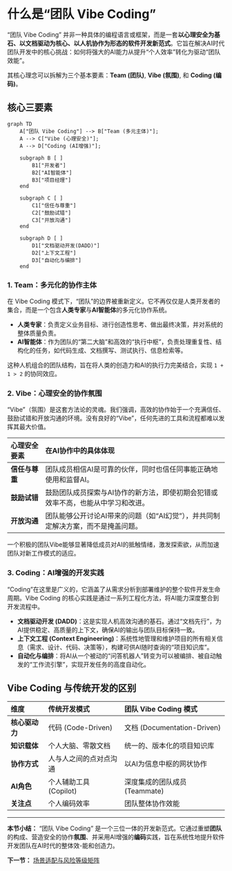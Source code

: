 # 什么是“团队 Vibe Coding”

“团队 Vibe Coding” 并非一种具体的编程语言或框架，而是一套**以心理安全为基石、以文档驱动为核心、以人机协作为形态的软件开发新范式**。它旨在解决AI时代团队开发中的核心挑战：如何将强大的AI能力从提升“个人效率”转化为驱动“团队效能”。

其核心理念可以拆解为三个基本要素：**Team (团队)**, **Vibe (氛围)**, 和 **Coding (编码)**。

## 核心三要素

```mermaid
graph TD
    A["团队 Vibe Coding"] --> B["Team (多元主体)"];
    A --> C["Vibe (心理安全)"];
    A --> D["Coding (AI增强)"];

    subgraph B [ ]
        B1["开发者"]
        B2["AI智能体"]
        B3["项目经理"]
    end

    subgraph C [ ]
        C1["信任与尊重"]
        C2["鼓励试错"]
        C3["开放沟通"]
    end

    subgraph D [ ]
        D1["文档驱动开发(DADD)"]
        D2["上下文工程"]
        D3["自动化与编排"]
    end
```

### 1. Team：多元化的协作主体

在 Vibe Coding 模式下，“团队”的边界被重新定义。它不再仅仅是人类开发者的集合，而是一个包含**人类专家**与**AI智能体**的多元化协作系统。

- **人类专家**：负责定义业务目标、进行创造性思考、做出最终决策，并对系统的整体质量负责。
- **AI智能体**：作为团队的“第二大脑”和高效的“执行中枢”，负责处理重复性、结构化的任务，如代码生成、文档撰写、测试执行、信息检索等。

这种人机组合的团队结构，旨在将人类的创造力和AI的执行力完美结合，实现 `1 + 1 > 2` 的协同效应。

### 2. Vibe：心理安全的协作氛围

“Vibe”（氛围）是这套方法论的灵魂。我们强调，高效的协作始于一个充满信任、鼓励试错和开放沟通的环境。没有良好的“Vibe”，任何先进的工具和流程都难以发挥其最大价值。

| 心理安全要素 | 在AI协作中的具体体现 |
| :--- | :--- |
| **信任与尊重** | 团队成员相信AI是可靠的伙伴，同时也信任同事能正确地使用和监督AI。 |
| **鼓励试错** | 鼓励团队成员探索与AI协作的新方法，即使初期会犯错或效率不高，也能从中学习和改进。 |
| **开放沟通** | 团队能够公开讨论AI带来的问题（如“AI幻觉”），并共同制定解决方案，而不是掩盖问题。 |

一个积极的团队Vibe能够显著降低成员对AI的抵触情绪，激发探索欲，从而加速团队对新工作模式的适应。

### 3. Coding：AI增强的开发实践

“Coding”在这里是广义的，它涵盖了从需求分析到部署维护的整个软件开发生命周期。Vibe Coding 的核心实践是通过一系列工程化方法，将AI能力深度整合到开发流程中。

- **文档驱动开发 (DADD)**：这是实现人机高效沟通的基石。通过“文档先行”，为AI提供稳定、高质量的上下文，确保AI的输出与团队目标保持一致。
- **上下文工程 (Context Engineering)**：系统性地管理和维护项目的所有相关信息（需求、设计、代码、决策等），构建可供AI随时查询的“项目知识库”。
- **自动化与编排**：将AI从一个被动的“问答机器人”转变为可以被编排、被自动触发的“工作流引擎”，实现开发任务的高度自动化。

## Vibe Coding 与传统开发的区别

| 维度 | 传统开发模式 | 团队 Vibe Coding 模式 |
| :--- | :--- | :--- |
| **核心驱动力** | 代码 (Code-Driven) | 文档 (Documentation-Driven) |
| **知识载体** | 个人大脑、零散文档 | 统一的、版本化的项目知识库 |
| **协作方式** | 人与人之间的点对点沟通 | 以AI为信息中枢的网状协作 |
| **AI角色** | 个人辅助工具 (Copilot) | 深度集成的团队成员 (Teammate) |
| **关注点** | 个人编码效率 | 团队整体协作效能 |

---

**本节小结：** “团队 Vibe Coding” 是一个三位一体的开发新范式。它通过重塑**团队**的构成、营造安全的协作**氛围**、并采用AI增强的**编码**实践，旨在系统性地提升软件开发团队在AI时代的整体效-能和创造力。

**下一节：** [场景适配与风险等级矩阵](risk-matrix.md)